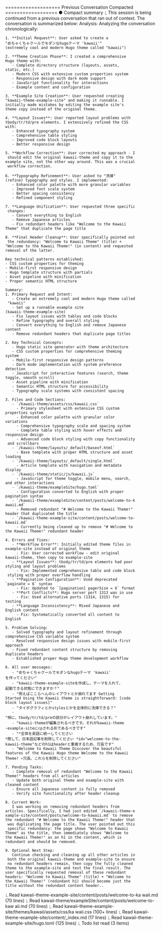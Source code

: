 
=================== Previous Conversation Compacted ==================
● Compact summary
  ⎿ This session is being continued from a previous
    conversation that ran out of context. The conversation is
    summarized below:
    Analysis:
    Analyzing the conversation chronologically:

    1. **Initial Request**: User asked to create a
    "めちゃくちゃクールでモダンなhugoテーマ 'kawaii'"
    (extremely cool and modern Hugo theme called "kawaii")

    2. **Theme Creation Phase**: I created a comprehensive
    Hugo theme with:
       - Complete directory structure (layouts, assets,
    static, etc.)
       - Modern CSS with extensive custom properties system
       - Responsive design with dark mode support
       - JavaScript functionality for interactions
       - Example content and configuration

    3. **Example Site Creation**: User requested creating
    "kawaii-theme-example-site" and making it runnable. I
    initially made mistakes by editing the example site's
    theme copy instead of the original theme.

    4. **Layout Issues**: User reported layout problems with
    tbody/tr/td/pre elements. I extensively refined the CSS
    with:
       - Enhanced typography system
       - Comprehensive table styling
       - Improved code block layouts
       - Better responsive design

    5. **Workflow Correction**: User corrected my approach - I
     should edit the original kawaii-theme and copy it to the
    example site, not the other way around. This was a crucial
     workflow correction.

    6. **Typography Refinement**: User asked to "洗煉"
    (refine) typography and styles. I implemented:
       - Enhanced color palette with more granular variables
       - Improved font scale system
       - Better spacing consistency
       - Refined component styling

    7. **Language Unification**: User requested three specific
     changes:
       - Convert everything to English
       - Remove Japanese articles
       - Fix redundant headers like "Welcome to the Kawaii
    Theme" that duplicate the page title

    8. **Final Header Cleanup**: User specifically pointed out
     the redundancy: "Welcome to Kawaii Theme" (title) +
    "Welcome to the Kawaii Theme!" (in content) and requested
    removal of the latter.

    Key technical patterns established:
    - CSS custom properties for theming
    - Mobile-first responsive design
    - Hugo template structure with partials
    - Asset pipeline with minification
    - Proper semantic HTML structure

    Summary:
    1. Primary Request and Intent:
       - Create an extremely cool and modern Hugo theme called
     "kawaii"
       - Set up a runnable example site
    (kawaii-theme-example-site)
       - Fix layout issues with tables and code blocks
       - Refine typography and overall styling
       - Convert everything to English and remove Japanese
    content
       - Remove redundant headers that duplicate page titles

    2. Key Technical Concepts:
       - Hugo static site generator with theme architecture
       - CSS custom properties for comprehensive theming
    system
       - Mobile-first responsive design patterns
       - Dark mode implementation with system preference
    detection
       - JavaScript for interactive features (search, theme
    toggle, smooth scroll)
       - Asset pipeline with minification
       - Semantic HTML structure for accessibility
       - Typography scale systems with consistent spacing

    3. Files and Code Sections:
       - `/kawaii-theme/assets/css/kawaii.css`
         - Primary stylesheet with extensive CSS custom
    properties system
         - Enhanced color palette with granular color
    variations
         - Comprehensive typography scale and spacing system
         - Complete table styling with hover effects and
    responsive design
         - Advanced code block styling with copy functionality
     and scrollbars
       - `/kawaii-theme/layouts/_default/baseof.html`
         - Base template with proper HTML structure and asset
    loading
       - `/kawaii-theme/layouts/_default/single.html`
         - Article template with navigation and metadata
    display
       - `/kawaii-theme/static/js/kawaii.js`
         - JavaScript for theme toggle, mobile menu, search,
    and other interactions
       - `/kawaii-theme/exampleSite/hugo.toml`
         - Configuration converted to English with proper
    pagination syntax
       - `/kawaii-theme/exampleSite/content/posts/welcome-to-k
    awaii.md`
         - Removed redundant "# Welcome to the Kawaii Theme!"
    header that duplicated the title
       - `/kawaii-theme-example-site/content/posts/welcome-to-
    kawaii.md`
         - Currently being cleaned up to remove "# Welcome to
    the Kawaii Theme!" redundant header

    4. Errors and fixes:
       - **Workflow Error**: Initially edited theme files in
    example-site instead of original theme
         - Fix: User corrected workflow - edit original
    kawaii-theme, then copy to example-site
       - **Layout Issues**: tbody/tr/td/pre elements had poor
    styling and layout problems
         - Fix: Implemented comprehensive table and code block
     styling with proper overflow handling
       - **Pagination Configuration**: Used deprecated
    `paginate = 6` syntax
         - Fix: Updated to `[pagination] pagerSize = 6` format
       - **Port Conflicts**: Hugo server port 1313 was in use
         - Fix: Used alternative ports (1314, 1315) for
    testing
       - **Language Inconsistency**: Mixed Japanese and
    English content
         - Fix: Systematically converted all content to
    English

    5. Problem Solving:
       - Solved typography and layout refinement through
    comprehensive CSS variable system
       - Resolved responsive design issues with mobile-first
    approach
       - Fixed redundant content structure by removing
    duplicate headers
       - Established proper Hugo theme development workflow

    6. All user messages:
       - "めちゃくちゃクールでモダンなhugoテーマ 'kawaii'
    を作ってください"
       - "kawaii-theme-example-siteを作成し、テーマを入れて、
    起動できる状態にできますか？"
       - "例えばここらへんのレイアウトとか崩れてます Getting
    Started Using the Kawaii theme is straightforward: [code
    block layout issues]"
       - "タイポグラフィとかstylesとかを全体的に洗煉できる？"
       -
    "特に、tbody/tr/td/preの部分がレイアウト崩れしています。"
       - "kawaii-themeが編集されるべきです。それがkawaii-theme
    -example-siteにcpされる形であるべきです"
       - "*全体を英語に統一してください
    *際して、日本語記事を削除してください *id="welcome-to-the-
    kawaii-theme"などのh1はheaderと重複するため、冗長です"
       - "Welcome to Kawaii Theme Discover the beautiful
    features of the Kawaii Hugo theme Welcome to the Kawaii
    Theme! ←冗長、これらを削除してください"

    7. Pending Tasks:
       - Complete removal of redundant "Welcome to the Kawaii
    Theme!" headers from all articles
       - Update both original theme and example-site with
    cleaned content
       - Ensure all Japanese content is fully removed
       - Verify site functionality after header cleanup

    8. Current Work:
       I was working on removing redundant headers from
    articles. Specifically, I had just edited `/kawaii-theme-e
    xample-site/content/posts/welcome-to-kawaii.md` to remove
    the redundant "# Welcome to the Kawaii Theme!" header that
     was duplicating the page title. The user pointed out this
     specific redundancy: the page shows "Welcome to Kawaii
    Theme" as the title, then immediately shows "Welcome to
    the Kawaii Theme!" as an h1 in the content, which is
    redundant and should be removed.

    9. Optional Next Step:
       Continue checking and cleaning up all other articles in
     both the original kawaii-theme and example-site to ensure
     no redundant headers remain, then copy the fully cleaned
    theme to the example-site and test the final result. The
    user specifically requested removal of these redundant
    headers: "Welcome to Kawaii Theme" (title) + "Welcome to
    the Kawaii Theme!" (redundant h1) should become just the
    title without the redundant content header..


  ⎿ Read kawaii-theme-example-site/content/posts/welcome-to-ka
    waii.md (70 lines)
  ⎿ Read kawaii-theme/exampleSite/content/posts/welcome-to-kaw
    aii.md (70 lines)
  ⎿ Read kawaii-theme-example-site/themes/kawaii/assets/css/ka
    waii.css (100+ lines)
  ⎿ Read kawaii-theme-example-site/content/_index.md (17 
    lines)
  ⎿  Read kawaii-theme-example-site/hugo.toml (125 lines)
  ⎿  Todo list read (3 items)
